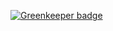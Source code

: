 
[![Greenkeeper badge](https://badges.greenkeeper.io/ulivz/sfc-loader.svg)](https://greenkeeper.io/)
